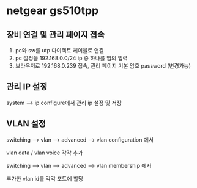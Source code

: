 # netgear gs510tpp

## 장비 연결 및 관리 페이지 접속

1. pc와 sw를 utp 다이렉트 케이블로 연결
2. pc 설정을 192.168.0.0/24 ip 중 하나를 임의 입력
3. 브라우저로 192.168.0.239 접속, 관리 페이지 기본 암호 password (변경가능)

## 관리 IP 설정

system —> ip configure에서 관리 ip 설정 및 저장

## VLAN 설정

switching —> vlan —> advanced —> vlan configuration 에서

vlan data / vlan voice 각각 추가

switching —> vlan —> advanced —> vlan membership 에서

추가한 vlan id를 각각 포트에 할당

